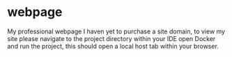 # webpage
My professional webpage
I haven yet to purchase a site domain, to view my site please navigate to the project directory within your IDE open Docker and run the project,
this should open a local host tab within your browser.
